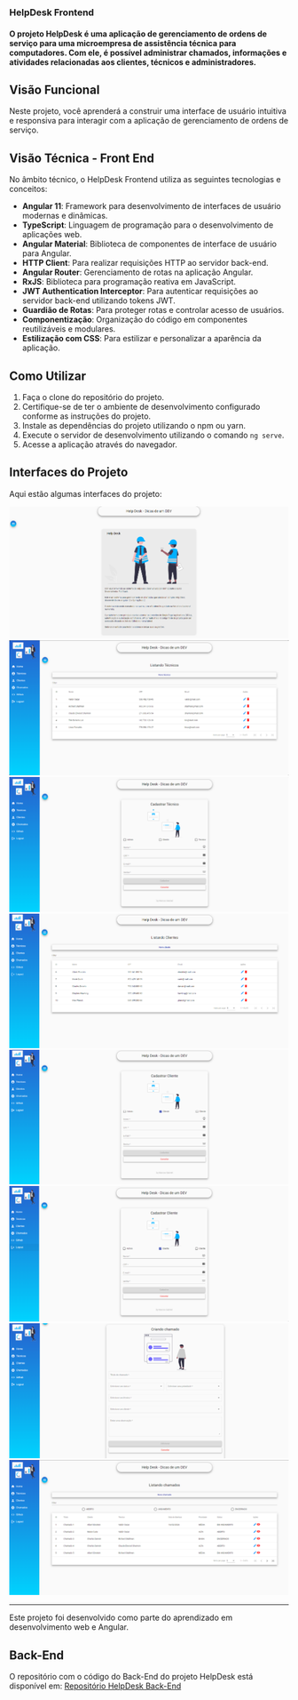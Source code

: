 ### HelpDesk Frontend

#### O projeto HelpDesk é uma aplicação de gerenciamento de ordens de serviço para uma microempresa de assistência técnica para computadores. Com ele, é possível administrar chamados, informações e atividades relacionadas aos clientes, técnicos e administradores.

## Visão Funcional

Neste projeto, você aprenderá a construir uma interface de usuário intuitiva e responsiva para interagir com a aplicação de gerenciamento de ordens de serviço.

## Visão Técnica - Front End

No âmbito técnico, o HelpDesk Frontend utiliza as seguintes tecnologias e conceitos:

- **Angular 11**: Framework para desenvolvimento de interfaces de usuário modernas e dinâmicas.
- **TypeScript**: Linguagem de programação para o desenvolvimento de aplicações web.
- **Angular Material**: Biblioteca de componentes de interface de usuário para Angular.
- **HTTP Client**: Para realizar requisições HTTP ao servidor back-end.
- **Angular Router**: Gerenciamento de rotas na aplicação Angular.
- **RxJS**: Biblioteca para programação reativa em JavaScript.
- **JWT Authentication Interceptor**: Para autenticar requisições ao servidor back-end utilizando tokens JWT.
- **Guardião de Rotas**: Para proteger rotas e controlar acesso de usuários.
- **Componentização**: Organização do código em componentes reutilizáveis e modulares.
- **Estilização com CSS**: Para estilizar e personalizar a aparência da aplicação.

## Como Utilizar

1. Faça o clone do repositório do projeto.
2. Certifique-se de ter o ambiente de desenvolvimento configurado conforme as instruções do projeto.
3. Instale as dependências do projeto utilizando o npm ou yarn.
4. Execute o servidor de desenvolvimento utilizando o comando `ng serve`.
5. Acesse a aplicação através do navegador.

## Interfaces do Projeto

Aqui estão algumas interfaces do projeto:

 ![Interface 1](https://github.com/Marcos-Gabriell/helpdesk-frontend/blob/master/src/assets/img/1.png)
 ![Interface 2](https://github.com/Marcos-Gabriell/helpdesk-frontend/blob/master/src/assets/img/2.png)
 ![Interface 3](https://github.com/Marcos-Gabriell/helpdesk-frontend/blob/master/src/assets/img/3.png)
 ![Interface 4](https://github.com/Marcos-Gabriell/helpdesk-frontend/blob/master/src/assets/img/4.png)
 ![Interface 5](https://github.com/Marcos-Gabriell/helpdesk-frontend/blob/master/src/assets/img/5.png)
 ![Interface 6](https://github.com/Marcos-Gabriell/helpdesk-frontend/blob/master/src/assets/img/6.png)
 ![Interface 7](https://github.com/Marcos-Gabriell/helpdesk-frontend/blob/master/src/assets/img/7.png)
 ![Interface 8](https://github.com/Marcos-Gabriell/helpdesk-frontend/blob/master/src/assets/img/8.png)


---
Este projeto foi desenvolvido como parte do aprendizado em desenvolvimento web e Angular.


## Back-End

O repositório com o código do Back-End do projeto HelpDesk está disponível em:
[Repositório HelpDesk Back-End](https://github.com/Marcos-Gabriell/helpdesk-backend)
